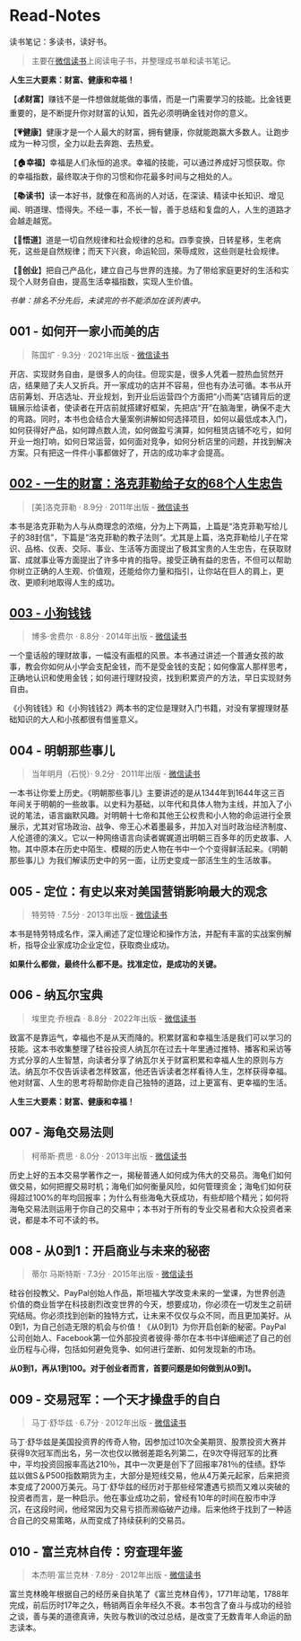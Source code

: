 # Read-Notes

读书笔记：多读书，读好书。

> 主要在[微信读书](https://weread.qq.com/)上阅读电子书，并整理成书单和读书笔记。

**人生三大要素：财富、健康和幸福！**

【**💰财富**】赚钱不是一件想做就能做的事情，而是一门需要学习的技能。比金钱更重要的，是不断提升你对财富的认知，首先必须明确金钱对你的意义。

【**💗健康**】健康才是一个人最大的财富，拥有健康，你就能跑赢大多数人。让跑步成为一种习惯，全力以赴去奔跑、去热爱。

【**🏠幸福**】幸福是人们永恒的追求。幸福的技能，可以通过养成好习惯获取。你的幸福指数，最终取决于你的习惯和你花最多时间与之相处的人。

【**📚读书**】读一本好书，就像在和高尚的人对话，在深读、精读中长知识、增见闻、明道理、悟得失。不经一事，不长一智，善于总结和复盘的人，人生的道路才会越走越宽。

【**🚀悟道**】道是一切自然规律和社会规律的总和。四季变换，日转星移，生老病死，这些是自然规律；而天下兴衰，命运轮回，荣辱成败，这些则是社会规律。

【**🦄创业**】把自己产品化，建立自己与世界的连接。为了带给家庭更好的生活和实现个人财务自由，提高生活幸福指数，实现人生价值。

_书单：排名不分先后，未读完的书不能添加在该列表中。_

## 001 - 如何开一家小而美的店

> 陈国圹 · 9.3分 · 2021年出版 - [微信读书](https://weread.qq.com/web/bookDetail/baf32110729c7061bafd96c)

开店、实现财务自由，是很多人的向往。但现实是，很多人凭着一腔热血贸然开店，结果赔了夫人又折兵。开一家成功的店并不容易，但也有办法可循。本书从开店前筹划、开店选址、开业规划，到开业后运营四个方面把“小而美”店铺背后的逻辑展示给读者，使读者在开店前就搭建好框架，先把店“开”在脑海里，确保不走大的弯路。同时，本书也会结合大量案例讲解如何选择项目，如何以最低成本入门，如何获得好产品，如何蹲点数人流，如何做盈亏演算，如何租赁店铺不吃亏，如何开业一炮打响，如何日常运营，如何面对竞争，如何分析店里的问题，并找到解决方案。只有把这一件件小事都做好了，开店的成功率才会提高。

## [002 - 一生的财富：洛克菲勒给子女的68个人生忠告](books/002%20-%20一生的财富：洛克菲勒给子女的68个人生忠告/README.md)

> [美]洛克菲勒 · 8.9分 · 2011年出版 - [微信读书](https://weread.qq.com/web/bookDetail/86e329905cb1df86e6b58b0)

本书是洛克菲勒为人与从商理念的浓缩，分为上下两篇，上篇是“洛克菲勒写给儿子的38封信”，下篇是“洛克菲勒的教子法则”。尤其是上篇，洛克菲勒给儿子在常识、品格、仪表、交际、事业、生活等方面提出了极其宝贵的人生忠告，在获取财富、成就事业等方面提出了许多中肯的指导。接受正确有益的忠告，不但可以帮助你树立正确的人生观、价值观，还能给你力量和指引，让你站在巨人的肩上，更改、更顺利地取得人生的成功。

## [003 - 小狗钱钱](books/003%20-%20小狗钱钱/README.md)

> 博多·舍费尔 · 8.8分 · 2014年出版 - [微信读书](https://weread.qq.com/web/bookDetail/ea232e205c3023ea2c96525)

一个童话般的理财故事，一幅没有画框的风景。本书通过讲述一个普通女孩的故事，教会你如何从小学会支配金钱，而不是受金钱的支配；如何像富人那样思考，正确地认识和使用金钱；如何进行理财投资，找到积累资产的方法，早日实现财务自由。

《小狗钱钱》和《小狗钱钱2》两本书的定位是理财入门书籍，对没有掌握理财基础知识的大人和小孩都很有借鉴意义。

## 004 - 明朝那些事儿

> 当年明月（石悦）· 9.2分 · 2011年出版 - [微信读书](https://weread.qq.com/web/bookDetail/a57325c05c8ed3a57224187)

一本书让你爱上历史。《明朝那些事儿》主要讲述的是从1344年到1644年这三百年间关于明朝的一些故事。以史料为基础，以年代和具体人物为主线，并加入了小说的笔法，语言幽默风趣。对明朝十七帝和其他王公权贵和小人物的命运进行全景展示，尤其对官场政治、战争、帝王心术着墨最多，并加入对当时政治经济制度、人伦道德的演义。它以一种网络语言向读者娓娓道出明朝三百多年的历史故事、人物。其中原本在历史中陌生、模糊的历史人物在书中一个个变得鲜活起来。《明朝那些事儿》为我们解读历史中的另一面，让历史变成一部活生生的生活故事。

## 005 - 定位：有史以来对美国营销影响最大的观念

> 特劳特 · 7.5分 · 2013年出版 - [微信读书](https://weread.qq.com/web/bookDetail/e6d32090593252e6dab9ab2)

本书是特劳特成名作，深入阐述了定位理论和操作方法，并配有丰富的实战案例解析，指导企业家成功企业定位，获取商业成功。

**如果什么都做，最终什么都不是。找准定位，是成功的关键。**

## 006 - 纳瓦尔宝典

> 埃里克·乔根森 · 8.8分 · 2022年出版 - [微信读书](https://weread.qq.com/web/bookDetail/e1e32b00729fc94fe1e824d)

致富不是靠运气，幸福也不是从天而降的。积累财富和幸福生活是我们可以学习的技能。这本书收集整理了硅谷投资人纳瓦尔在过去十年里通过推特、播客和采访等方式分享的人生智慧，向读者分享了纳瓦尔关于财富积累和幸福人生的原则与方法。纳瓦尔不仅告诉读者怎样致富，他还告诉读者怎样看待人生，怎样获得幸福。他对财富、人生的思考将帮助你走自己独特的道路，过上更富有、更幸福的生活。

**人生三大要素：财富、健康和幸福！**

## 007 - 海龟交易法则

> 柯蒂斯·费思 · 8.0分 · 2013年出版 - [微信读书](https://weread.qq.com/web/bookDetail/96b32bb05df4d596b5c360d)

历史上好的五本交易学著作之一，揭秘普通人如何成为伟大的交易员。海龟们如何做交易，如何把握交易时机；海龟们如何衡量风险，如何管理资金；海龟们如何获得超过100%的年均回报率；为什么有些海龟大获成功，有些却赔个精光；如何将海龟交易法则运用于你自己的交易中；本书对于所有的专业交易者和大众投资者来说，都是本不可不读的书。

## 008 - 从0到1：开启商业与未来的秘密

> 蒂尔 马斯特斯 · 7.3分 · 2015年出版 - [微信读书](https://weread.qq.com/web/bookDetail/3973284058a49f39706f0c0)

硅谷创投教父、PayPal创始人作品，斯坦福大学改变未来的一堂课，为世界创造价值的商业哲学在科技剧烈改变世界的今天，想要成功，你必须在一切发生之前研究结局。你必须找到创新的独特方式，让未来不仅仅与众不同，而且更加美好。从0到1，为自己创造无限的机会与价值！《从0到1》为你开启创新的秘密。PayPal公司创始人、Facebook第一位外部投资者彼得·蒂尔在本书中详细阐述了自己的创业历程与心得，包括如何避免竞争、如何进行垄断、如何发现新的市场。

**从0到1，再从1到100。对于创业者而言，首要问题是如何做到从0到1。**

## 009 - 交易冠军：一个天才操盘手的自白

> 马丁·舒华兹 · 6.7分 · 2012年出版 - [微信读书](https://weread.qq.com/web/bookDetail/61d3267071f8f02661db7aa)

马丁·舒华兹是美国投资界的传奇人物，因参加过10次全美期货、股票投资大赛并获得9次冠军而出名，另一次也仅以微弱差距名列第二，在9次夺得冠军的比赛中，平均投资回报率高达210％，其中一次更是创下了回报率781％的佳绩。舒华兹以做S＆P500指数期货为主，大部分是短线交易，他从4万美元起家，后来把资本变成了2000万美元。马丁·舒华兹的经历对于那些经常遭遇亏损而又难以突破的投资者而言，是一种启示。他在事业成功之前，曾经有10年的时间在股市中浮沉，在这段时间，他经常因为交易亏损而濒临破产边缘。后来他终于找到了一种适合自己的交易策略，从而变成了持续获利的交易员。

## 010 - 富兰克林自传：穷查理年鉴

> 本杰明·富兰克林 · 7.8分 · 2012年出版 - [微信读书](https://weread.qq.com/web/bookDetail/6f7322a05a836e6f7ea19ca)

富兰克林晚年根据自己的经历亲自执笔了《富兰克林自传》，1771年动笔，1788年完成，前后历时17年之久，畅销两百余年经久不衰。本书包含了奋斗与成功的经验之谈，善与美的道德真谛，失败与教训的改过总结，是改变了无数青年人命运的励志读本。
